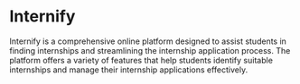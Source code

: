 # Internify
Internify is a comprehensive online platform designed to assist students in finding internships and streamlining the internship application process. The platform offers a variety of features that help students identify suitable internships and manage their internship applications effectively.
